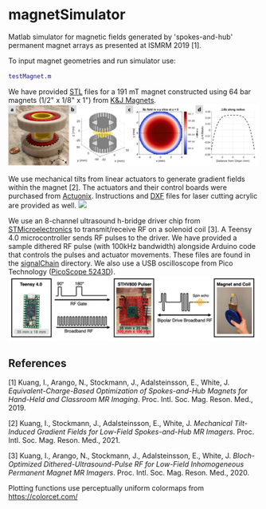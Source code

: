 # magnetSimulator
 
 Matlab simulator for magnetic fields generated by 'spokes-and-hub' permanent magnet arrays as presented at ISMRM 2019 [1].
 
 To input magnet geometries and run simulator use:
 ```matlab 
 testMagnet.m
 ```
 
 We have provided [STL](stl) files for a 191 mT magnet constructed using 64 bar magnets (1/2" x 1/8" x 1") from [K&J Magnets](https://www.kjmagnetics.com/proddetail.asp?prod=B82X0).
 <img src="./figures/magnet_sim_field.png" alt="drawing" width="1000"/>
 
 We use mechanical tilts from linear actuators to generate gradient fields within the magnet [2]. The actuators and their control boards were purchased from [Actuonix](https://www.actuonix.com/L12-P-Micro-Linear-Actuator-with-Position-Feedback-p/l12-p.htm). Instructions and [DXF](dxf) files for laser cutting acrylic are provided as well.
 <img src="./figures/tilted_magnet.gif" width="1000"/>
 
 We use an 8-channel ultrasound h-bridge driver chip from [STMicroelectronics](https://www.st.com/en/switches-and-multiplexers/sthv800.html) to transmit/receive RF on a solenoid coil [3]. A Teensy 4.0 microcontroller sends RF pulses to the driver. We have provided a sample dithered RF pulse (with 100kHz bandwidth) alongside Arduino code that controls the pulses and actuator movements. These files are found in the [signalChain](./signalChain) directory. We also use a USB oscilloscope from Pico Technology ([PicoScope 5243D](https://www.picotech.com/oscilloscope/5000/flexible-resolution-oscilloscope)).
  <img src="./figures/signal_chain.png" alt="drawing" width="1000"/>


## References

[1] Kuang, I., Arango, N., Stockmann, J., Adalsteinsson, E., White, J. <em>Equivalent-Charge-Based Optimization of Spokes-and-Hub Magnets for Hand-Held and Classroom MR Imaging</em>. Proc. Intl. Soc. Mag. Reson. Med., 2019. 

[2] Kuang, I., Stockmann, J., Adalsteinsson, E., White, J. <em>Mechanical Tilt-Induced Gradient Fields for Low-Field Spokes-and-Hub MR Imagers</em>. Proc. Intl. Soc. Mag. Reson. Med., 2021. 

[3] Kuang, I., Arango, N., Stockmann, J., Adalsteinsson, E., White, J. <em>Bloch-Optimized Dithered-Ultrasound-Pulse RF for Low-Field Inhomogeneous Permanent Magnet MR Imagers</em>. Proc. Intl. Soc. Mag. Reson. Med., 2020. 
 
 Plotting functions use perceptually uniform colormaps from https://colorcet.com/
